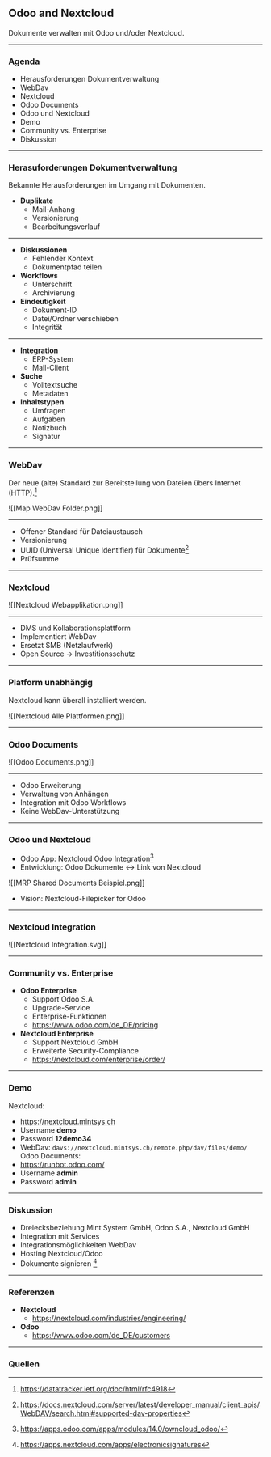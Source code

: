 ## Odoo and Nextcloud
Dokumente verwalten mit Odoo und/oder Nextcloud.

---
### Agenda
* Herausforderungen Dokumentverwaltung
* WebDav
* Nextcloud
* Odoo Documents
* Odoo und Nextcloud
* Demo
* Community vs. Enterprise
* Diskussion
---
### Herasuforderungen Dokumentverwaltung

Bekannte Herausforderungen im Umgang mit Dokumenten.

* **Duplikate**
	* Mail-Anhang
	* Versionierung
	* Bearbeitungsverlauf
---
* **Diskussionen**
	* Fehlender Kontext
	* Dokumentpfad teilen
* **Workflows**
	* Unterschrift
	* Archivierung
* **Eindeutigkeit**
	* Dokument-ID
	* Datei/Ordner verschieben
	* Integrität
---
* **Integration**
	* ERP-System
	* Mail-Client
* **Suche**
	* Volltextsuche
	* Metadaten
* **Inhaltstypen**
	* Umfragen
	* Aufgaben
	* Notizbuch
	* Signatur
---
### WebDav

Der neue (alte) Standard zur Bereitstellung von Dateien übers Internet (HTTP).[^1]

![[Map WebDav Folder.png]]

---
* Offener Standard für Dateiaustausch
* Versionierung
* UUID (Universal Unique Identifier) für Dokumente[^2]
* Prüfsumme

---
### Nextcloud

![[Nextcloud Webapplikation.png]]

---
* DMS und Kollaborationsplattform
* Implementiert WebDav
* Ersetzt SMB (Netzlaufwerk)
* Open Source -> Investitionsschutz

---
### Platform unabhängig

Nextcloud kann überall installiert werden.

![[Nextcloud Alle Plattformen.png]]

---
### Odoo Documents

![[Odoo Documents.png]]

---
* Odoo Erweiterung
* Verwaltung von Anhängen
* Integration mit Odoo Workflows
* Keine WebDav-Unterstützung

---
### Odoo und Nextcloud

* Odoo App: Nextcloud Odoo Integration[^3]
* Entwicklung: Odoo Dokumente <-> Link von Nextcloud

![[MRP Shared Documents Beispiel.png]]

* Vision: Nextcloud-Filepicker for Odoo

---
### Nextcloud Integration

![[Nextcloud Integration.svg]]

---
### Community vs. Enterprise

* **Odoo Enterprise**
	* Support Odoo S.A.
	* Upgrade-Service
	* Enterprise-Funktionen
	* <https://www.odoo.com/de_DE/pricing>
* **Nextcloud Enterprise**
	* Support Nextcloud GmbH
	* Erweiterte Security-Compliance
	* <https://nextcloud.com/enterprise/order/>

---
### Demo

Nextcloud:
* <https://nextcloud.mintsys.ch>
* Username **demo**  
* Password **12demo34**  
* WebDav: `davs://nextcloud.mintsys.ch/remote.php/dav/files/demo/`
Odoo Documents:
* <https://runbot.odoo.com/>
* Username **admin**  
* Password **admin**  
---
### Diskussion

* Dreiecksbeziehung Mint System GmbH, Odoo S.A., Nextcloud GmbH
* Integration mit Services
* Integrationsmöglichkeiten WebDav
* Hosting Nextcloud/Odoo
* Dokumente signieren [^4]

---
### Referenzen

* **Nextcloud**
	* <https://nextcloud.com/industries/engineering/>
* **Odoo**
	* <https://www.odoo.com/de_DE/customers>

---
### Quellen

[^1]: https://datatracker.ietf.org/doc/html/rfc4918
[^2]: https://docs.nextcloud.com/server/latest/developer_manual/client_apis/WebDAV/search.html#supported-dav-properties
[^3]: https://apps.odoo.com/apps/modules/14.0/owncloud_odoo/
[^4]: https://apps.nextcloud.com/apps/electronicsignatures